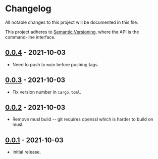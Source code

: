 # Changelog

All notable changes to this project will be documented in this file.

This project adheres to [Semantic Versioning](https://semver.org), where the API is the command-line interface.

## [0.0.4] - 2021-10-03

- Need to push to `main` before pushing tags.

## [0.0.3] - 2021-10-03

- Fix version number in `Cargo.toml`.

## [0.0.2] - 2021-10-03

- Remove musl build -- git requires openssl which is harder to build on musl.

[0.0.1]: https://github.com/sunshowers/cargo-search2/releases/tag/0.0.2

## [0.0.1] - 2021-10-03

- Initial release.

[0.0.4]: https://github.com/sunshowers/cargo-search2/releases/tag/0.0.4
[0.0.3]: https://github.com/sunshowers/cargo-search2/releases/tag/0.0.3
[0.0.2]: https://github.com/sunshowers/cargo-search2/releases/tag/0.0.2
[0.0.1]: https://github.com/sunshowers/cargo-search2/releases/tag/0.0.1

